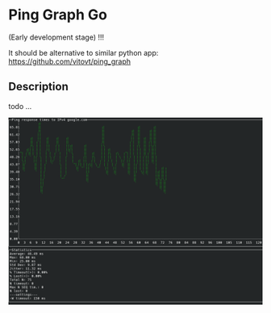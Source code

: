 # Ping Graph Go
(Early development stage) !!!

It should be alternative to similar python app:
https://github.com/vitovt/ping_graph

## Description
todo ...

![Main Screenshot](screenshots/main_screen_cli.png)
